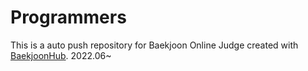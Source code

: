 # Programmers
This is a auto push repository for Baekjoon Online Judge created with [BaekjoonHub](https://github.com/BaekjoonHub/BaekjoonHub).
2022.06~
